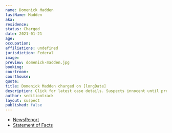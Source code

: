 ```yaml
---
name: Domenick Madden
lastName: Madden
aka: 
residence: 
status: Charged
date: 2021-01-21
age: 
occupation: 
affiliations: undefined
jurisdiction: Federal
image: 
preview: domenick-madden.jpg
booking: 
courtroom: 
courthouse: 
quote: 
title: Domenick Madden charged on [longDate]
description: Click for latest case details. Suspects innocent until proven guilty.
author: seditiontrack
layout: suspect
published: false
---
```

- [NewsReport]()
- [Statement of Facts](https://extremism.gwu.edu/sites/g/files/zaxdzs2191/f/Domenick%20Madden%20Statement%20of%20Facts.pdf)
